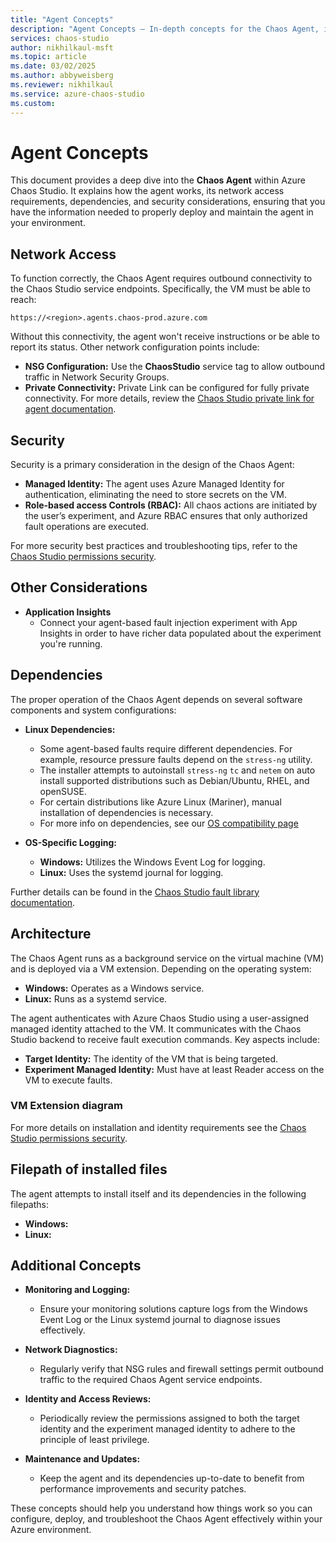 ```yaml
---
title: "Agent Concepts"
description: "Agent Concepts – In-depth concepts for the Chaos Agent, including how it works, network access requirements, identities, and dependencies."
services: chaos-studio
author: nikhilkaul-msft
ms.topic: article
ms.date: 03/02/2025
ms.author: abbyweisberg
ms.reviewer: nikhilkaul
ms.service: azure-chaos-studio
ms.custom: 
---
```


# Agent Concepts

This document provides a deep dive into the **Chaos Agent** within Azure Chaos Studio. It explains how the agent works, its network access requirements, dependencies, and security considerations, ensuring that you have the information needed to properly deploy and maintain the agent in your environment.

## Network Access

To function correctly, the Chaos Agent requires outbound connectivity to the Chaos Studio service endpoints. Specifically, the VM must be able to reach:
```
https://<region>.agents.chaos-prod.azure.com
```
Without this connectivity, the agent won't receive instructions or be able to report its status. Other network configuration points include:

- **NSG Configuration:** Use the **ChaosStudio** service tag to allow outbound traffic in Network Security Groups.
- **Private Connectivity:** Private Link can be configured for fully private connectivity. For more details, review the [Chaos Studio private link for agent documentation](chaos-studio-private-link-agent-service.md).

## Security

Security is a primary consideration in the design of the Chaos Agent:

- **Managed Identity:** The agent uses Azure Managed Identity for authentication, eliminating the need to store secrets on the VM.
- **Role-based access Controls (RBAC):** All chaos actions are initiated by the user’s experiment, and Azure RBAC ensures that only authorized fault operations are executed.

For more security best practices and troubleshooting tips, refer to the [Chaos Studio permissions security](chaos-studio-permissions-security.md).

## Other Considerations
- **Application Insights**
  - Connect your agent-based fault injection experiment with App Insights in order to have richer data populated about the experiment you're running.
 
## Dependencies

The proper operation of the Chaos Agent depends on several software components and system configurations:

- **Linux Dependencies:**  
  - Some agent-based faults require different dependencies. For example, resource pressure faults depend on the `stress-ng` utility. 
  - The installer attempts to autoinstall `stress-ng` `tc` and `netem` on auto install supported distributions such as Debian/Ubuntu, RHEL, and openSUSE.  
  - For certain distributions like Azure Linux (Mariner), manual installation of dependencies is necessary.
  - For more info on dependencies, see our [OS compatibility page](chaos-agent-os-support.md)

- **OS-Specific Logging:**  
  - **Windows:** Utilizes the Windows Event Log for logging.  
  - **Linux:** Uses the systemd journal for logging.

Further details can be found in the [Chaos Studio fault library documentation](chaos-studio-fault-library.md). 

## Architecture

The Chaos Agent runs as a background service on the virtual machine (VM) and is deployed via a VM extension. Depending on the operating system:


- **Windows:** Operates as a Windows service.
- **Linux:** Runs as a systemd service.

The agent authenticates with Azure Chaos Studio using a user-assigned managed identity attached to the VM. It communicates with the Chaos Studio backend to receive fault execution commands. Key aspects include:

- **Target Identity:** The identity of the VM that is being targeted.
- **Experiment Managed Identity:** Must have at least Reader access on the VM to execute faults.

### VM Extension diagram

For more details on installation and identity requirements see the [Chaos Studio permissions security](chaos-studio-permissions-security.md).

## Filepath of installed files

The agent attempts to install itself and its dependencies in the following filepaths:

- **Windows:**
- **Linux:**

## Additional Concepts

- **Monitoring and Logging:**  
  - Ensure your monitoring solutions capture logs from the Windows Event Log or the Linux systemd journal to diagnose issues effectively.
  
- **Network Diagnostics:**  
  - Regularly verify that NSG rules and firewall settings permit outbound traffic to the required Chaos Agent service endpoints.
  
- **Identity and Access Reviews:**  
  - Periodically review the permissions assigned to both the target identity and the experiment managed identity to adhere to the principle of least privilege.
  
- **Maintenance and Updates:**  
  - Keep the agent and its dependencies up-to-date to benefit from performance improvements and security patches.

These concepts should help you understand how things work so you can configure, deploy, and troubleshoot the Chaos Agent effectively within your Azure environment.


